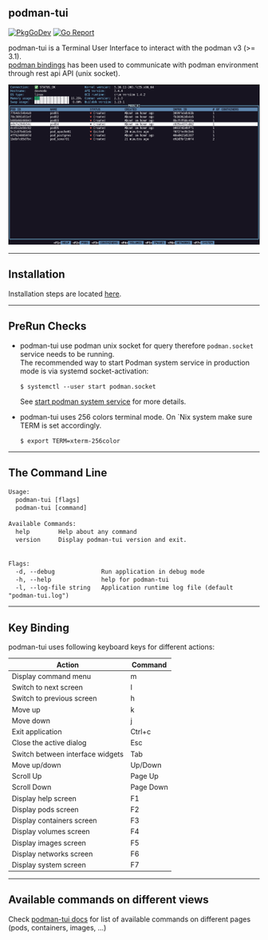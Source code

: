 ## podman-tui

[![PkgGoDev](https://pkg.go.dev/badge/github.com/containers/podman-tui)](https://pkg.go.dev/github.com/containers/podman-tui)
[![Go Report](https://goreportcard.com/badge/github.com/containers/podman-tui)](https://goreportcard.com/report/github.com/containers/podman-tui)

podman-tui is a Terminal User Interface to interact with the podman v3 (>= 3.1).  
[podman bindings](https://github.com/containers/podman/tree/main/pkg/bindings) has been used to communicate with podman environment through rest api API (unix socket).

![Screenshot](./docs/podman-tui.gif)

---

## Installation

Installation steps are located [here](INSTALL.md).

---

## PreRun Checks

* podman-tui use podman unix socket for query therefore `podman.socket` service needs to be running.  
    The recommended way to start Podman system service in production mode is via systemd socket-activation:  

    ```shell
    $ systemctl --user start podman.socket
    ```

    See [start podman system service](https://podman.io/blogs/2020/08/10/podman-go-bindings.html) for more details.

* podman-tui uses 256 colors terminal mode. On `Nix system make sure TERM is set accordingly.

    ```shell
    $ export TERM=xterm-256color
    ```

---

## The Command Line
```shell
Usage:
  podman-tui [flags]
  podman-tui [command]

Available Commands:
  help        Help about any command
  version     Display podman-tui version and exit.


Flags:
  -d, --debug             Run application in debug mode
  -h, --help              help for podman-tui
  -l, --log-file string   Application runtime log file (default "podman-tui.log")

```

---

## Key Binding

podman-tui uses following keyboard keys for different actions:

| Action                           | Command   |
| -------------------------------- | --------- |
| Display command menu             | m         |
| Switch to next screen            | l         |
| Switch to previous screen        | h         |
| Move up                          | k         |
| Move down                        | j         |
| Exit application                 | Ctrl+c    |
| Close the active dialog          | Esc       |
| Switch between interface widgets | Tab       |
| Move up/down                     | Up/Down   |
| Scroll Up                        | Page Up   |
| Scroll Down                      | Page Down |
| Display help screen              | F1        |
| Display pods screen              | F2        |
| Display containers screen        | F3        |
| Display volumes screen           | F4        |
| Display images screen            | F5        |
| Display networks screen          | F6        |
| Display system screen            | F7        |

---

## Available commands on different views

Check [podman-tui docs](./docs/README.md) for list of available commands on different pages (pods, containers, images, ...)


